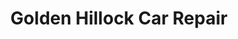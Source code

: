 ---
title: "Golden Hillock Car Repair"
url: /birmingham/golden-hillock-car-repair/
shop: Autowerkstatt
---